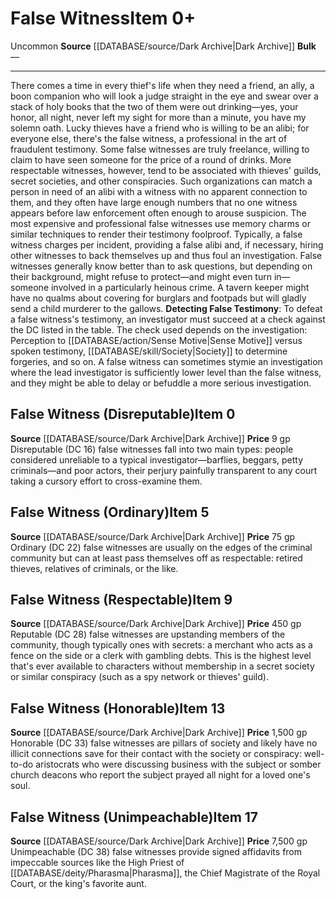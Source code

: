 ﻿---
id: '1633'
item_category: Services
item_subcategory: Secret Society Membership Services
level: '17'
name: False Witness
price: 7,500 gp
rarity: Uncommon
source: '[[DATABASE/source/Dark Archive|Dark Archive]]'
subcategory: service
trait:
- '[[DATABASE/trait/Uncommon|Uncommon]]'
type: Item

---
# False Witness<span class="item-type">Item 0+</span>

<span class="trait-uncommon item-trait">Uncommon</span>
**Source** [[DATABASE/source/Dark Archive|Dark Archive]]
**Bulk** —

---
There comes a time in every thief's life when they need a friend, an ally, a boon companion who will look a judge straight in the eye and swear over a stack of holy books that the two of them were out drinking—yes, your honor, all night, never left my sight for more than a minute, you have my solemn oath. Lucky thieves have a friend who is willing to be an alibi; for everyone else, there's the false witness, a professional in the art of fraudulent testimony.
 Some false witnesses are truly freelance, willing to claim to have seen someone for the price of a round of drinks. More respectable witnesses, however, tend to be associated with thieves' guilds, secret societies, and other conspiracies. Such organizations can match a person in need of an alibi with a witness with no apparent connection to them, and they often have large enough numbers that no one witness appears before law enforcement often enough to arouse suspicion. The most expensive and professional false witnesses use memory charms or similar techniques to render their testimony foolproof. Typically, a false witness charges per incident, providing a false alibi and, if necessary, hiring other witnesses to back themselves up and thus foul an investigation.
 False witnesses generally know better than to ask questions, but depending on their background, might refuse to protect—and might even turn in—someone involved in a particularly heinous crime. A tavern keeper might have no qualms about covering for burglars and footpads but will gladly send a child murderer to the gallows.
**Detecting False Testimony**: To defeat a false witness's testimony, an investigator must succeed at a check against the DC listed in the table. The check used depends on the investigation: Perception to [[DATABASE/action/Sense Motive|Sense Motive]] versus spoken testimony, [[DATABASE/skill/Society|Society]] to determine forgeries, and so on. A false witness can sometimes stymie an investigation where the lead investigator is sufficiently lower level than the false witness, and they might be able to delay or befuddle a more serious investigation.

## False Witness (Disreputable)<span class="item-type">Item 0</span>

**Source** [[DATABASE/source/Dark Archive|Dark Archive]]
**Price** 9 gp
Disreputable (DC 16) false witnesses fall into two main types: people considered unreliable to a typical investigator—barflies, beggars, petty criminals—and poor actors, their perjury painfully transparent to any court taking a cursory effort to cross-examine them.

## False Witness (Ordinary)<span class="item-type">Item 5</span>

**Source** [[DATABASE/source/Dark Archive|Dark Archive]]
**Price** 75 gp
Ordinary (DC 22) false witnesses are usually on the edges of the criminal community but can at least pass themselves off as respectable: retired thieves, relatives of criminals, or the like.

## False Witness (Respectable)<span class="item-type">Item 9</span>

**Source** [[DATABASE/source/Dark Archive|Dark Archive]]
**Price** 450 gp
Reputable (DC 28) false witnesses are upstanding members of the community, though typically ones with secrets: a merchant who acts as a fence on the side or a clerk with gambling debts. This is the highest level that's ever available to characters without membership in a secret society or similar conspiracy (such as a spy network or thieves' guild).

## False Witness (Honorable)<span class="item-type">Item 13</span>

**Source** [[DATABASE/source/Dark Archive|Dark Archive]]
**Price** 1,500 gp
Honorable (DC 33) false witnesses are pillars of society and likely have no illicit connections save for their contact with the society or conspiracy: well-to-do aristocrats who were discussing business with the subject or somber church deacons who report the subject prayed all night for a loved one's soul.

## False Witness (Unimpeachable)<span class="item-type">Item 17</span>

**Source** [[DATABASE/source/Dark Archive|Dark Archive]]
**Price** 7,500 gp
Unimpeachable (DC 38) false witnesses provide signed affidavits from impeccable sources like the High Priest of [[DATABASE/deity/Pharasma|Pharasma]], the Chief Magistrate of the Royal Court, or the king's favorite aunt.